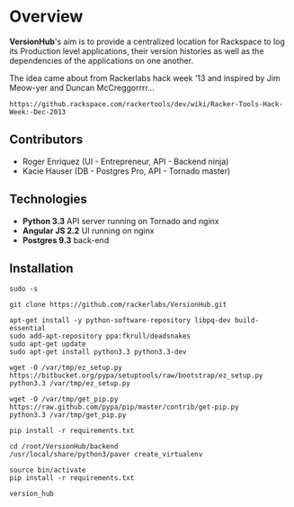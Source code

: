 # Overview
**VersionHub**'s aim is to provide a centralized location for Rackspace to log its Production level applications, their version histories as well as the dependencies of the applications on one another.

The idea came about from Rackerlabs hack week '13 and inspired by Jim Meow-yer and Duncan McCreggorrrr...

    https://github.rackspace.com/rackertools/dev/wiki/Racker-Tools-Hack-Week:-Dec-2013

## Contributors
* Roger Enriquez (UI - Entrepreneur, API - Backend ninja)
* Kacie Hauser (DB - Postgres Pro, API - Tornado master)

## Technologies
* **Python 3.3** API server running on Tornado and nginx
* **Angular JS 2.2** UI running on nginx
* **Postgres 9.3** back-end

## Installation
    sudo -s

    git clone https://github.com/rackerlabs/VersionHub.git

    apt-get install -y python-software-repository libpq-dev build-essential
    sudo add-apt-repository ppa:fkrull/deadsnakes
    sudo apt-get update
    sudo apt-get install python3.3 python3.3-dev

    wget -O /var/tmp/ez_setup.py https://bitbucket.org/pypa/setuptools/raw/bootstrap/ez_setup.py
    python3.3 /var/tmp/ez_setup.py

    wget -O /var/tmp/get_pip.py https://raw.github.com/pypa/pip/master/contrib/get-pip.py
    python3.3 /var/tmp/get_pip.py

    pip install -r requirements.txt

    cd /root/VersionHub/backend
    /usr/local/share/python3/paver create_virtualenv

    source bin/activate
    pip install -r requirements.txt

    version_hub

